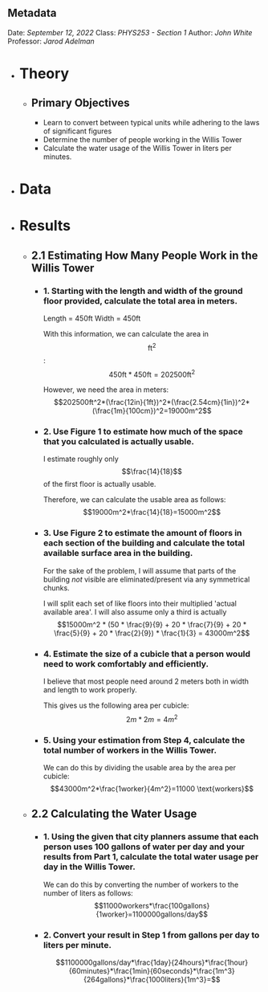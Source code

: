 ## Metadata
Date: *September 12, 2022*
Class: *PHYS253 - Section 1*
Author: *John White*
Professor: *Jarod Adelman*
- # Theory
	- ## Primary Objectives
	  * Learn to convert between typical units while adhering to the laws of significant figures
	  * Determine the number of people working in the Willis Tower
	  * Calculate the water usage of the Willis Tower in liters per minutes.
- # Data
- # Results
	- ## 2.1 Estimating How Many People Work in the Willis Tower
		- ### 1. Starting with the length and width of the ground floor provided, calculate the total area in meters.
		  Length = 450ft
		  Width = 450ft
		  
		  With this information, we can calculate the area in $$\text{ft}^2$$:
		  $$450\text{ft} * 450\text{ft} = 202500\text{ft}^2$$
		  
		  However, we need the area in meters:
		  $$202500ft^2*(\frac{12in}{1ft})^2*(\frac{2.54cm}{1in})^2*(\frac{1m}{100cm})^2=19000m^2$$
		- ### 2. Use Figure 1 to estimate how much of the space that you calculated is actually usable. 
		  I estimate roughly only $$\frac{14}{18}$$ of the first floor is actually usable.
		  
		  Therefore, we can calculate the usable area as follows:
		  $$19000m^2*\frac{14}{18}=15000m^2$$
		- ### 3. Use Figure 2 to estimate the amount of floors in each section of the building and calculate the total available surface area in the building. 
		  
		  For the sake of the problem, I will assume that parts of the building *not* visible are eliminated/present via any symmetrical chunks.
		  
		  I will split each set of like floors into their multiplied 'actual available area'. I will also assume only a third is actually 
		  $$15000m^2 * (50 * \frac{9}{9} + 20 * \frac{7}{9} + 20 * \frac{5}{9} + 20 * \frac{2}{9}) * \frac{1}{3} = 43000m^2$$
		- ### 4. Estimate the size of a cubicle that a person would need to work comfortably and efficiently.
		  I believe that most people need around 2 meters both in width and length to work properly.
		  
		  This gives us the following area per cubicle:
		  $$2m*2m=4m^2$$
		- ### 5. Using your estimation from Step 4, calculate the total number of workers in the Willis Tower.
		  We can do this by dividing the usable area by the area per cubicle:
		  $$43000m^2*\frac{1worker}{4m^2}=11000 \text{workers}$$
	- ## 2.2 Calculating the Water Usage
		- ### 1. Using the given that city planners assume that each person uses 100 gallons of water per day and your results from Part 1, calculate the total water usage per day in the Willis Tower.
		  We can do this by converting the number of workers to the number of liters as follows:
		  $$11000workers*\frac{100gallons}{1worker}=1100000gallons/day$$
		- ### 2. Convert your result in Step 1 from gallons per day to liters per minute.
		  $$1100000gallons/day*\frac{1day}{24hours}*\frac{1hour}{60minutes}*\frac{1min}{60seconds}*\frac{1m^3}{264gallons}*\frac{1000liters}{1m^3}=$$